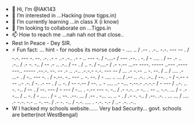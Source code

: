 - 👋 Hi, I’m @IAK143
- 👀 I’m interested in ...Hacking (now tigps.in)
- 🌱 I’m currently learning ...in class X (i know)
- 💞️ I’m looking to collaborate on ...Tigps.in
- 📫 How to reach me ...nah nah not that close..
-  Rest In Peace - Dey SIR.
- ⚡ Fun fact: ... hint - for noobs its morse code - .... .. / .-- . .-.. -.-. --- -- . / -.-. --- -. --. .-. .- - ..- .-.. .- - .. --- -. / -....- / --- .--. . -. / - .... . / -- .- .. .-.. / .- -. -.. / -- .- .. .-.. / -- . / .. -. / -....- / .- -.-- ...-- ----. ----- ..--- .---- ---.. ----- .--.-. --. -- .- .. .-.. .-.-.- -.-. --- -- / ... .- -.-- .. -. --. / .. / .... .- ...- . / -.. --- -. . / -.--. -.. --- .. -. --. / - .... .. ... / .-- .. .-.. .-.. / --. . - / -.-- --- ..- .-. / -. .- -- . / .. -. / -- -.-- / --. .. - .... ..- -... -.--.- .-.-.- / - --- / ..-. .. -. -.. / -- . / --. --- / - --- / -... . -.-- --- -. -.. / .- -.-. .- -.. . -- .. -.-. ... / - .- -... / .. -. / - .... . / - .. --. .--. ... / .-- . -... ... .. - . / .- -. -.. / .--. .-. . ... ... / .... .- -.-. -.- .. -. --. / .- -. -.. / -.-. .... . -.-. -.- / ..- .-. .-..
- W I hacked my schools website...... Very bad Security... govt. schools are better(not WestBengal)  
